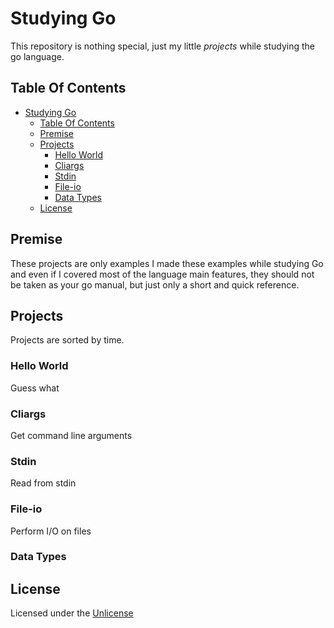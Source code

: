 # Studying Go

This repository is nothing special, just my little *projects* while studying the go language.

## Table Of Contents

- [Studying Go](#studying-go)
  - [Table Of Contents](#table-of-contents)
  - [Premise](#premise)
  - [Projects](#projects)
    - [Hello World](#hello-world)
    - [Cliargs](#cliargs)
    - [Stdin](#stdin)
    - [File-io](#file-io)
    - [Data Types](#data-types)
  - [License](#license)

## Premise

These projects are only examples I made these examples while studying Go and even if I covered most of the language main features, they should not be taken as your go manual, but just only a short and quick reference.

## Projects

Projects are sorted by time.

### Hello World

Guess what

### Cliargs

Get command line arguments

### Stdin

Read from stdin

### File-io

Perform I/O on files

### Data Types

## License

Licensed under the [Unlicense](LICENSE)
